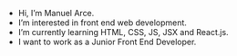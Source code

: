 - Hi, I’m Manuel Arce.
- I’m interested in front end web development.
- I’m currently learning HTML, CSS, JS, JSX and React.js.
- I want to work as a Junior Front End Developer.

<!---
manuel040192/manuel040192 is a ✨ special ✨ repository because its `README.md` (this file) appears on your GitHub profile.
You can click the Preview link to take a look at your changes.
--->
